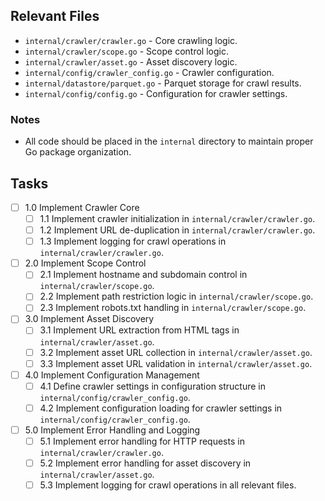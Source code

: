 ## Relevant Files

- `internal/crawler/crawler.go` - Core crawling logic.
- `internal/crawler/scope.go` - Scope control logic.
- `internal/crawler/asset.go` - Asset discovery logic.
- `internal/config/crawler_config.go` - Crawler configuration.
- `internal/datastore/parquet.go` - Parquet storage for crawl results.
- `internal/config/config.go` - Configuration for crawler settings.

### Notes

- All code should be placed in the `internal` directory to maintain proper Go package organization.

## Tasks

- [ ] 1.0 Implement Crawler Core
  - [ ] 1.1 Implement crawler initialization in `internal/crawler/crawler.go`.
  - [ ] 1.2 Implement URL de-duplication in `internal/crawler/crawler.go`.
  - [ ] 1.3 Implement logging for crawl operations in `internal/crawler/crawler.go`.
- [ ] 2.0 Implement Scope Control
  - [ ] 2.1 Implement hostname and subdomain control in `internal/crawler/scope.go`.
  - [ ] 2.2 Implement path restriction logic in `internal/crawler/scope.go`.
  - [ ] 2.3 Implement robots.txt handling in `internal/crawler/scope.go`.
- [ ] 3.0 Implement Asset Discovery
  - [ ] 3.1 Implement URL extraction from HTML tags in `internal/crawler/asset.go`.
  - [ ] 3.2 Implement asset URL collection in `internal/crawler/asset.go`.
  - [ ] 3.3 Implement asset URL validation in `internal/crawler/asset.go`.
- [ ] 4.0 Implement Configuration Management
  - [ ] 4.1 Define crawler settings in configuration structure in `internal/config/crawler_config.go`.
  - [ ] 4.2 Implement configuration loading for crawler settings in `internal/config/crawler_config.go`.
- [ ] 5.0 Implement Error Handling and Logging
  - [ ] 5.1 Implement error handling for HTTP requests in `internal/crawler/crawler.go`.
  - [ ] 5.2 Implement error handling for asset discovery in `internal/crawler/asset.go`.
  - [ ] 5.3 Implement logging for crawl operations in all relevant files. 
